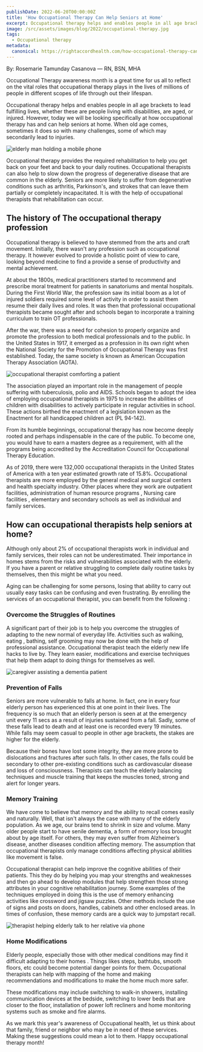 ```yaml
---
publishDate: 2022-06-20T00:00:00Z
title: 'How Occupational Therapy Can Help Seniors at Home'
excerpt: Occupational therapy helps and enables people in all age brackets to lead fulfilling lives, whether these are people living with disabilities or aged.
image: /src/assets/images/blog/2022/occupational-therapy.jpg
tags:
  - Occupational therapy
metadata:
  canonical: https://rightaccordhealth.com/how-occupational-therapy-can-help-seniors-at-home
---
```



By: Rosemarie Tamunday Casanova — RN, BSN, MHA


Occupational Therapy awareness month is a great time for us all to reflect on the vital roles that occupational therapy plays in the lives of millions of people in different scopes of life through out their lifespan.

Occupational therapy helps and enables people in all age brackets to lead fulfilling lives, whether these are people living with disabilities, are aged, or injured. However, today we will be looking specifically at how occupational therapy has and can help seniors at home. When old age comes, sometimes it does so with many challenges, some of which may secondarily lead to injuries.

![elderly man holding a mobile phone](/src/assets/images/blog/2022/jeshoots-com-l0j0DHVWcIE-unsplash.jpg)

Occupational therapy provides the required rehabilitation to help you get back on your feet and back to your daily routines. Occupational therapists can also help to slow down the progress of degenerative disease that are common in the elderly. Seniors are more likely to suffer from degenerative conditions such as arthritis, Parkinson's, and strokes that can leave them partially or completely incapacitated. It is with the help of occupational therapists that rehabilitation can occur.

The history of The occupational therapy profession
--------------------------------------------------

Occupational therapy is believed to have stemmed from the arts and craft movement. Initially, there wasn't any profession such as occupational therapy. It however evolved to provide a holistic point of view to care, looking beyond medicine to find a provide a sense of productivity and mental achievement.

At about the 1800s, medical practitioners started to recommend and prescribe moral treatment for patients in sanatoriums and mental hospitals. During the First World War, the profession saw its initial boom as a lot of injured soldiers required some level of activity in order to assist them resume their daily lives and roles. It was then that professional occupational therapists became sought after and schools began to incorporate a training curriculum to train OT professionals.

After the war, there was a need for cohesion to properly organize and promote the profession to both medical professionals and to the public. In the United States in 1917, it emerged as a profession in its own right when the National Society for the Promotion of Occupational Therapy was first established. Today, the same society is known as American Occupation Therapy Association (AOTA).

![occupational therapist comforting a patient](/src/assets/images/blog/2022/national-cancer-institute-BxXgTQEw1M4-unsplash.jpg)

The association played an important role in the management of people suffering with tuberculosis, polio and AIDS. Schools began to adopt the idea of employing occupational therapists in 1975 to increase the abilities of children with disabilities to actively participate in regular activities in school. These actions birthed the enactment of a legislation known as the Enactment for all handicapped children act (PL 94-142).

From its humble beginnings, occupational therapy has now become deeply rooted and perhaps indispensable in the care of the public. To become one, you would have to earn a masters degree as a requirement, with all the programs being accredited by the Accreditation Council for Occupational Therapy Education.

As of 2019, there were 132,000 occupational therapists in the United States of America with a ten year estimated growth rate of 15.8%. Occupational therapists are more employed by the general medical and surgical centers and health specialty industry. Other places where they work are outpatient facilities, administration of human resource programs , Nursing care facilities , elementary and secondary schools as well as individual and family services.

How can occupational therapists help seniors at home?
-----------------------------------------------------

Although only about 2% of occupational therapists work in individual and family services, their roles can not be underestimated. Their importance in homes stems from the risks and vulnerabilities associated with the elderly. If you have a parent or relative struggling to complete daily routine tasks by themselves, then this might be what you need.

Aging can be challenging for some persons, losing that ability to carry out usually easy tasks can be confusing and even frustrating. By enrolling the services of an occupational therapist, you can benefit from the following :

### Overcome the Struggles of Routines

A significant part of their job is to help you overcome the struggles of adapting to the new normal of everyday life. Activities such as walking, eating , bathing, self grooming may now be done with the help of professional assistance. Occupational therapist teach the elderly new life hacks to live by. They learn easier, modifications and exercise techniques that help them adapt to doing things for themselves as well.

![caregiver assisting a dementia patient](/src/assets/images/blog/2022/vladimir-soares-Ch4xaYIQ8dc-unsplash.jpg)

### Prevention of Falls

Seniors are more vulnerable to falls at home. In fact, one in every four elderly person has experienced this at one point in their lives. The frequency is so much that an elderly person is seen at at the emergency unit every 11 secs as a result of injuries sustained from a fall. Sadly, some of these falls lead to death and at least one is recorded every 19 minutes. While falls may seem casual to people in other age brackets, the stakes are higher for the elderly.

Because their bones have lost some integrity, they are more prone to dislocations and fractures after such falls. In other cases, the falls could be secondary to other pre-existing conditions such as cardiovascular disease and loss of consciousness. Therapists can teach the elderly balancing techniques and muscle training that keeps the muscles toned, strong and alert for longer years.

### Memory Training

We have come to believe that memory and the ability to recall comes easily and naturally. Well, that isn't always the case with many of the elderly population. As we age, our brains tend to shrink in size and volume. Many older people start to have senile dementia, a form of memory loss brought about by age itself. For others, they may even suffer from Alzheimer’s disease, another diseases condition affecting memory. The assumption that occupational therapists only manage conditions affecting physical abilities like movement is false.

Occupational therapist can help improve the cognitive abilities of their patients. This they do by helping you map your strengths and weaknesses and then go ahead to develop modules that help strengthen those strong attributes in your cognitive rehabilitation journey. Some examples of the techniques employed in doing this is the use of memory enhancing activities like crossword and jigsaw puzzles. Other methods include the use of signs and posts on doors, handles, cabinets and other enclosed areas. In times of confusion, these memory cards are a quick way to jumpstart recall.

![therapist helping elderly talk to her relative via phone](/src/assets/images/blog/2022/georg-arthur-pflueger-eO_JhqabBY0-unsplash.jpg)

### Home Modifications

Elderly people, especially those with other medical conditions may find it difficult adapting to their homes . Things likes steps, bathtubs, smooth floors, etc could become potential danger points for them. Occupational therapists can help with mapping of the home and making recommendations and modifications to make the home much more safer.

These modifications may include switching to walk-in showers, installing communication devices at the bedside, switching to lower beds that are closer to the floor, installation of power loft recliners and home monitoring systems such as smoke and fire alarms.

As we mark this year's awareness of Occupational health, let us think about that family, friend or neighbor who may be in need of these services. Making these suggestions could mean a lot to them. Happy occupational therapy month!
